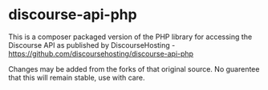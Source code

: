 # discourse-api-php

This is a composer packaged version of the PHP library for accessing the Discourse API as published by DiscourseHosting - https://github.com/discoursehosting/discourse-api-php

Changes may be added from the forks of that original source. No guarentee that this will remain stable, use with care. 



